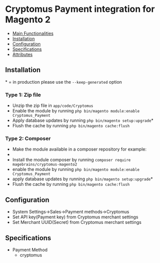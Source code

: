 # Cryptomus Payment integration for Magento 2

 - [Main Functionalities](#markdown-header-main-functionalities)
 - [Installation](#markdown-header-installation)
 - [Configuration](#markdown-header-configuration)
 - [Specifications](#markdown-header-specifications)
 - [Attributes](#markdown-header-attributes)


## Installation
\* = in production please use the `--keep-generated` option

### Type 1: Zip file

 - Unzip the zip file in `app/code/Cryptomus`
 - Enable the module by running `php bin/magento module:enable Cryptomus_Payment`
 - Apply database updates by running `php bin/magento setup:upgrade`\*
 - Flush the cache by running `php bin/magento cache:flush`

### Type 2: Composer

 - Make the module available in a composer repository for example:
 - 
 - Install the module composer by running `composer require magebrains/cryptomus-magento2`
 - enable the module by running `php bin/magento module:enable Cryptomus_Payment`
 - apply database updates by running `php bin/magento setup:upgrade`\*
 - Flush the cache by running `php bin/magento cache:flush`


## Configuration

 - System Settings->Sales->Payment methods->Cryptomus
 - Set API key(Payment key) from Cryptomus merchant settings
 - Set Merchant UUID(Secret) from Cryptomus merchant settings 


## Specifications

 - Payment Method
	- cryptomus



